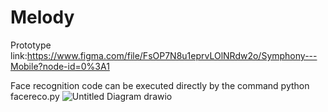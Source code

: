# Melody
Prototype link:https://www.figma.com/file/FsOP7N8u1eprvLOlNRdw2o/Symphony---Mobile?node-id=0%3A1

Face recognition code can be executed directly by the command python facereco.py 
![Untitled Diagram drawio](https://user-images.githubusercontent.com/75212292/193000177-bce86501-7571-41b0-9dfa-692a22fbfa47.png)


